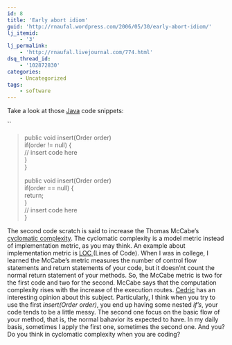 ```yaml
---
id: 8
title: 'Early abort idiom'
guid: 'http://rnaufal.wordpress.com/2006/05/30/early-abort-idiom/'
lj_itemid:
    - '3'
lj_permalink:
    - 'http://rnaufal.livejournal.com/774.html'
dsq_thread_id:
    - '102872830'
categories:
    - Uncategorized
tags:
    - software
---
```


Take a look at those [Java](http://java.sun.com) code snippets:

``

> public void insert(Order order)  
>  if(order != null) {  
>  // insert code here  
>  }  
> }  
>   
> public void insert(Order order)  
>  if(order == null) {  
>  return;  
>  }  
>  // insert code here  
> }

The second code scratch is said to increase the Thomas McCabe’s [cyclomatic complexity](http://en.wikipedia.org/wiki/Cyclomatic_complexity). The cyclomatic complexity is a model metric instead of implementation metric, as you may think. An example about implementation metric is [LOC ](http://en.wikipedia.org/wiki/Source_lines_of_code)(Lines of Code). When I was in college, I learned the McCabe’s metric measures the number of control flow statements and return statements of your code, but it doesn’nt count the normal return statement of your methods. So, the McCabe metric is two for the first code and two for the second. McCabe says that the computation complexity rises with the increase of the execution routes. [Cedric](http://www.beust.com/weblog/archives/000308.html) has an interesting opinion about this subject. Particularly, I think when you try to use the first *insert(Order order)*, you end up having some nested *if’s*, your code tends to be a little messy. The second one focus on the basic flow of your method, that is, the normal bahavior its expected to have. In my daily basis, sometimes I apply the first one, sometimes the second one. And you? Do you think in cyclomatic complexity when you are coding?